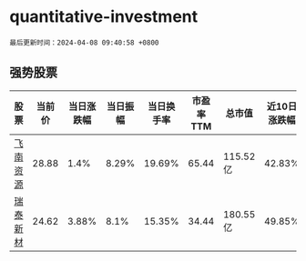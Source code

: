 # quantitative-investment

`最后更新时间：2024-04-08 09:40:58 +0800`

## 强势股票

|股票|当前价|当日涨跌幅|当日振幅|当日换手率|市盈率TTM|总市值|近10日涨跌幅|
|----|----|----|----|----|----|----|----|
|[飞南资源](https://xueqiu.com/S/SZ301500)|28.88|1.4%|8.29%|19.69%|65.44|115.52亿|42.83%|
|[瑞泰新材](https://xueqiu.com/S/SZ301238)|24.62|3.88%|8.1%|15.35%|34.44|180.55亿|49.85%|
